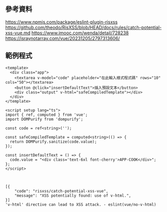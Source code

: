 
## 參考資料
https://www.npmjs.com/package/eslint-plugin-risxss
https://github.com/theodo/RisXSS/blob/HEAD/docs/rules/catch-potential-xss-vue.md
https://www.imooc.com/wenda/detail/728238
https://israynotarray.com/vue/20231205/2797313606/



## 範例程式

```
<template>
  <div class="app">
    <textarea v-model="code" placeholder="在此輸入樣式程式碼" rows="10" cols="50"></textarea>
    <button @click="insertDefaultText">插入預設文本</button>
    <div class="output" v-html="safeCompiledTemplate"></div>
  </div>
</template>

<script setup lang="ts">
import { ref, computed } from 'vue';
import DOMPurify from 'dompurify';

const code = ref<string>('');

const safeCompiledTemplate = computed<string>(() => {
  return DOMPurify.sanitize(code.value);
});

const insertDefaultText = () => {
  code.value = "<div class='text-6xl font-cherry'>APP-COOK</div>";
};
</script>



[{
	"code": "risxss/catch-potential-xss-vue",
	"message": "XSS potentially found: use of v-html.",
}]
'v-html' directive can lead to XSS attack. - eslint(vue/no-v-html)
```